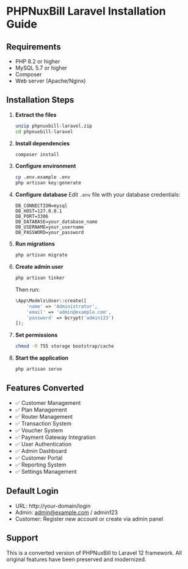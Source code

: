 # PHPNuxBill Laravel Installation Guide

## Requirements
- PHP 8.2 or higher
- MySQL 5.7 or higher
- Composer
- Web server (Apache/Nginx)

## Installation Steps

1. **Extract the files**
   ```bash
   unzip phpnuxbill-laravel.zip
   cd phpnuxbill-laravel
   ```

2. **Install dependencies**
   ```bash
   composer install
   ```

3. **Configure environment**
   ```bash
   cp .env.example .env
   php artisan key:generate
   ```

4. **Configure database**
   Edit `.env` file with your database credentials:
   ```
   DB_CONNECTION=mysql
   DB_HOST=127.0.0.1
   DB_PORT=3306
   DB_DATABASE=your_database_name
   DB_USERNAME=your_username
   DB_PASSWORD=your_password
   ```

5. **Run migrations**
   ```bash
   php artisan migrate
   ```

6. **Create admin user**
   ```bash
   php artisan tinker
   ```
   Then run:
   ```php
   \App\Models\User::create([
       'name' => 'Administrator',
       'email' => 'admin@example.com',
       'password' => bcrypt('admin123')
   ]);
   ```

7. **Set permissions**
   ```bash
   chmod -R 755 storage bootstrap/cache
   ```

8. **Start the application**
   ```bash
   php artisan serve
   ```

## Features Converted

- ✅ Customer Management
- ✅ Plan Management  
- ✅ Router Management
- ✅ Transaction System
- ✅ Voucher System
- ✅ Payment Gateway Integration
- ✅ User Authentication
- ✅ Admin Dashboard
- ✅ Customer Portal
- ✅ Reporting System
- ✅ Settings Management

## Default Login

- URL: http://your-domain/login
- Admin: admin@example.com / admin123
- Customer: Register new account or create via admin panel

## Support

This is a converted version of PHPNuxBill to Laravel 12 framework.
All original features have been preserved and modernized.
